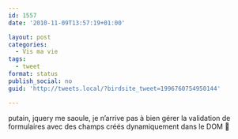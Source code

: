```yaml
---
id: 1557
date: '2010-11-09T13:57:19+01:00'

layout: post
categories:
  - Vis ma vie
tags:
  - tweet
format: status
publish_social: no
guid: 'http://tweets.local/?birdsite_tweet=1996760754950144'

---
```


putain, jquery me saoule, je n’arrive pas à bien gérer la validation de formulaires avec des champs créés dynamiquement dans le DOM 🙁